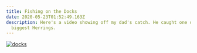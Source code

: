 ```yaml
---
title: Fishing on the Docks
date: 2020-05-23T01:52:49.163Z
description: Here's a video showing off my dad's catch. He caught one of the
  biggest Herrings.
---
```

[![docks](http://img.youtube.com/vi/Q0_qqWoG_qg/0.jpg)](http://www.youtube.com/watch?v=Q0_qqWoG_qg "thumbnail")
